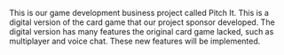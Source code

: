 This is our game development business project called Pitch It. This is a digital version of the card game that our project sponsor developed. The digital version has many features the original card game lacked, such as multiplayer and voice chat. These new features will be implemented.

